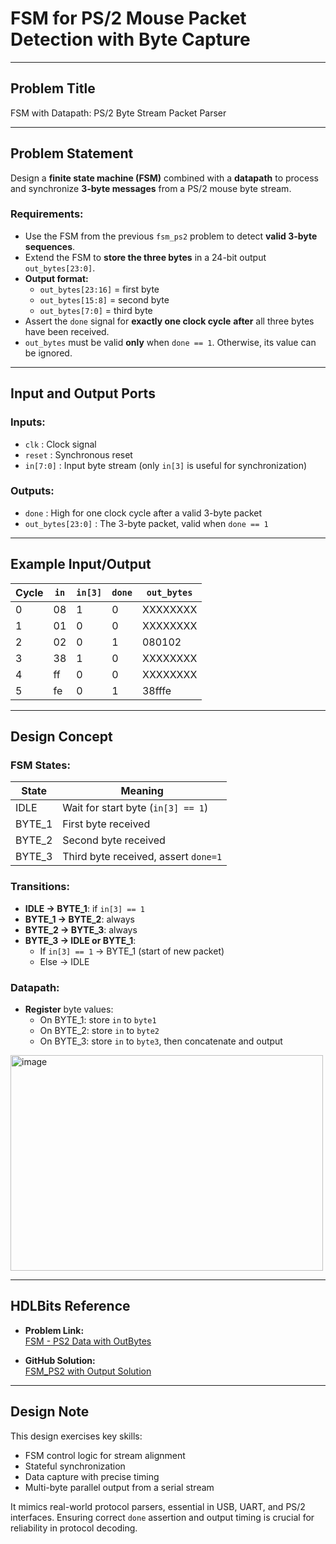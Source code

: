# FSM for PS/2 Mouse Packet Detection with Byte Capture

---

## Problem Title
FSM with Datapath: PS/2 Byte Stream Packet Parser

---

## Problem Statement

Design a **finite state machine (FSM)** combined with a **datapath** to process and synchronize **3-byte messages** from a PS/2 mouse byte stream.

### Requirements:

- Use the FSM from the previous `fsm_ps2` problem to detect **valid 3-byte sequences**.
- Extend the FSM to **store the three bytes** in a 24-bit output `out_bytes[23:0]`.
- **Output format:**  
  - `out_bytes[23:16]` = first byte  
  - `out_bytes[15:8]`  = second byte  
  - `out_bytes[7:0]`   = third byte
- Assert the `done` signal for **exactly one clock cycle** **after** all three bytes have been received.
- `out_bytes` must be valid **only** when `done == 1`. Otherwise, its value can be ignored.

---

## Input and Output Ports

### Inputs:
- `clk` : Clock signal
- `reset` : Synchronous reset
- `in[7:0]` : Input byte stream (only `in[3]` is useful for synchronization)

### Outputs:
- `done` : High for one clock cycle after a valid 3-byte packet
- `out_bytes[23:0]` : The 3-byte packet, valid when `done == 1`

---

## Example Input/Output

| Cycle | `in`  | `in[3]` | `done` | `out_bytes` |
|-------|-------|---------|--------|-------------|
| 0     | 08    | 1       | 0      | XXXXXXXX    |
| 1     | 01    | 0       | 0      | XXXXXXXX    |
| 2     | 02    | 0       | 1      | 080102      |
| 3     | 38    | 1       | 0      | XXXXXXXX    |
| 4     | ff    | 0       | 0      | XXXXXXXX    |
| 5     | fe    | 0       | 1      | 38fffe      |

---

## Design Concept

### FSM States:

| State     | Meaning                              |
|-----------|--------------------------------------|
| IDLE      | Wait for start byte (`in[3] == 1`)   |
| BYTE_1    | First byte received                  |
| BYTE_2    | Second byte received                 |
| BYTE_3    | Third byte received, assert `done=1` |

### Transitions:

- **IDLE → BYTE_1**: if `in[3] == 1`
- **BYTE_1 → BYTE_2**: always
- **BYTE_2 → BYTE_3**: always
- **BYTE_3 → IDLE or BYTE_1**:  
  - If `in[3] == 1` → BYTE_1 (start of new packet)  
  - Else → IDLE

### Datapath:

- **Register** byte values:
  - On BYTE_1: store `in` to `byte1`
  - On BYTE_2: store `in` to `byte2`
  - On BYTE_3: store `in` to `byte3`, then concatenate and output

<img width="500" height="345" alt="image" src="https://github.com/user-attachments/assets/19d0eef7-17fd-4fe2-a81b-66376b36e5a3" />

---

## HDLBits Reference

- **Problem Link:**  
  [FSM - PS2 Data with OutBytes](https://hdlbits.01xz.net/wiki/Fsm_ps2data)

- **GitHub Solution:**  
  [FSM_PS2 with Output Solution](https://github.com/EswarAdithya011/HDLBits/blob/main/Problem%20Sets/3.%20Circuits/3.2%20FSM/3.2.5%20fsm_ps2data/fsm_ps2data.v)

---

## Design Note

This design exercises key skills:

- FSM control logic for stream alignment
- Stateful synchronization
- Data capture with precise timing
- Multi-byte parallel output from a serial stream

It mimics real-world protocol parsers, essential in USB, UART, and PS/2 interfaces. Ensuring correct `done` assertion and output timing is crucial for reliability in protocol decoding.
